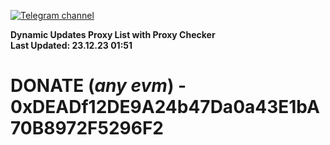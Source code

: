 [![Telegram channel](https://img.shields.io/endpoint?url=https://runkit.io/damiankrawczyk/telegram-badge/branches/master?url=https://t.me/n4z4v0d)](https://t.me/n4z4v0d) 

**Dynamic Updates Proxy List with Proxy Checker**  
**Last Updated: 23.12.23 01:51**

# DONATE (_any evm_) - 0xDEADf12DE9A24b47Da0a43E1bA70B8972F5296F2
